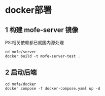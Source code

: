 # docker部署

## 1 构建 mofe-server 镜像

PS:相关依赖都已就国内源处理

```shell
cd mofe/server
docker build -t mofe-server-test .  
```

## 2 启动后端

```shell
cd mofe/docker
docker compose -f docker-compose.yaml up -d
```
